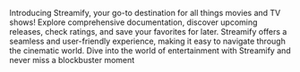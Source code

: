 Introducing Streamify, your go-to destination for all things movies and TV shows! Explore comprehensive documentation, discover upcoming releases, check ratings, and save your favorites for later. Streamify offers a seamless and user-friendly experience, making it easy to navigate through the cinematic world. Dive into the world of entertainment with Streamify and never miss a blockbuster moment
